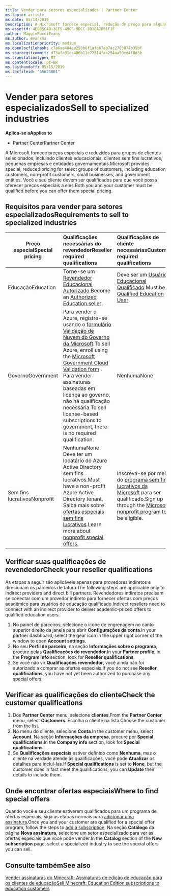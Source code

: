```yaml
---
title: Vender para setores especializados | Partner Center
ms.topic: article
ms.date: 05/14/2019
Description: A Microsoft fornece especial, redução de preço para alguns grupos de clientes, incluindo clientes de educação, os clientes sem fins lucrativos e usuários do governo.
ms.assetid: 4E085C48-3CF5-49CF-9DCC-3D18A7051F1F
author: MaggiePucciEvans
ms.author: evansma
ms.localizationpriority: medium
ms.openlocfilehash: c7a6ae484ee250b6f1afa67ab7ac2703874b35bf
ms.sourcegitcommit: d73afa31cc486b11e22314faa254aa50ed4f8d3b
ms.translationtype: MT
ms.contentlocale: pt-BR
ms.lasthandoff: 05/15/2019
ms.locfileid: "65623801"
---
```

# <a name="sell-to-specialized-industries"></a><span data-ttu-id="85518-103">Vender para setores especializados</span><span class="sxs-lookup"><span data-stu-id="85518-103">Sell to specialized industries</span></span>

<span data-ttu-id="85518-104">**Aplica-se a**</span><span class="sxs-lookup"><span data-stu-id="85518-104">**Applies to**</span></span>

-  <span data-ttu-id="85518-105">Partner Center</span><span class="sxs-lookup"><span data-stu-id="85518-105">Partner Center</span></span>

<span data-ttu-id="85518-106">A Microsoft fornece preços especiais e reduzidos para grupos de clientes selecionados, incluindo clientes educacionais, clientes sem fins lucrativos, pequenas empresas e entidades governamentais.</span><span class="sxs-lookup"><span data-stu-id="85518-106">Microsoft provides special, reduced pricing for select groups of customers, including education customers, non-profit customers, small businesses, and government entities.</span></span> <span data-ttu-id="85518-107">Você e seu cliente devem ser qualificados para que você possa oferecer preços especiais a eles.</span><span class="sxs-lookup"><span data-stu-id="85518-107">Both you and your customer must be qualified before you can offer them special pricing.</span></span> 

## <a name="requirements-to-sell-to-specialized-industries"></a><span data-ttu-id="85518-108">Requisitos para vender para setores especializados</span><span class="sxs-lookup"><span data-stu-id="85518-108">Requirements to sell to specialized industries</span></span>

|<span data-ttu-id="85518-109">**Preço especial**</span><span class="sxs-lookup"><span data-stu-id="85518-109">**Special pricing**</span></span>   |<span data-ttu-id="85518-110">**Qualificações necessárias do revendedor**</span><span class="sxs-lookup"><span data-stu-id="85518-110">**Reseller required qualifications**</span></span>   |<span data-ttu-id="85518-111">**Qualificações de cliente necessárias**</span><span class="sxs-lookup"><span data-stu-id="85518-111">**Customer required qualifications**</span></span>   |
|----------------------------|:---------------------------------|:------------------------------------------|
|<span data-ttu-id="85518-112">Educação</span><span class="sxs-lookup"><span data-stu-id="85518-112">Education</span></span>   |<span data-ttu-id="85518-113">Torne-se um [Revendedor Educacional Autorizado](https://www.mepn.com).</span><span class="sxs-lookup"><span data-stu-id="85518-113">Become an [Authorized Education seller](https://www.mepn.com).</span></span>   | <span data-ttu-id="85518-114">Deve ser um [Usuário Educacional Qualificado](https://www.microsoftvolumelicensing.com/DocumentSearch.aspx?Mode=3&DocumentTypeId=7).</span><span class="sxs-lookup"><span data-stu-id="85518-114">Must be a [Qualified Education User](https://www.microsoftvolumelicensing.com/DocumentSearch.aspx?Mode=3&DocumentTypeId=7).</span></span>   |
|<span data-ttu-id="85518-115">Governo</span><span class="sxs-lookup"><span data-stu-id="85518-115">Government</span></span>   |<span data-ttu-id="85518-116">Para vender o Azure, registre-se usando o [formulário Validação de Nuvem do Governo da Microsoft](https://azuregov.microsoft.com/csp).</span><span class="sxs-lookup"><span data-stu-id="85518-116">To sell Azure, enroll using the [Microsoft Government Cloud Validation form](https://azuregov.microsoft.com/csp) .</span></span> <span data-ttu-id="85518-117">Para vender assinaturas baseadas em licença ao governo, não há qualificação necessária.</span><span class="sxs-lookup"><span data-stu-id="85518-117">To sell license-based subscriptions to government, there is no required qualification.</span></span>|   <span data-ttu-id="85518-118">Nenhuma</span><span class="sxs-lookup"><span data-stu-id="85518-118">None</span></span>|
|<span data-ttu-id="85518-119">Sem fins lucrativos</span><span class="sxs-lookup"><span data-stu-id="85518-119">Nonprofit</span></span>  |<span data-ttu-id="85518-120">Nenhuma</span><span class="sxs-lookup"><span data-stu-id="85518-120">None</span></span><br><span data-ttu-id="85518-121">Deve ter um locatário do Azure Active Directory sem fins lucrativos.</span><span class="sxs-lookup"><span data-stu-id="85518-121">Must have a non-profit Azure Active Directory tenant.</span></span><br><span data-ttu-id="85518-122">Saiba mais sobre [ofertas especiais sem fins lucrativos](https://assetsprod.microsoft.com/mpn/en-us/nonprofit-skus-in-csp-faq.pdf).</span><span class="sxs-lookup"><span data-stu-id="85518-122">Learn more about [nonprofit special offers](https://assetsprod.microsoft.com/mpn/en-us/nonprofit-skus-in-csp-faq.pdf).</span></span>   |<span data-ttu-id="85518-123">Inscreva-se por meio do [programa sem fins lucrativos da Microsoft](https://nonprofit.microsoft.com/#/register) para ser qualificado.</span><span class="sxs-lookup"><span data-stu-id="85518-123">Sign up through the [Microsoft nonprofit program](https://nonprofit.microsoft.com/#/register) to be eligible.</span></span>   |


## <a name="check-your-reseller-qualifications"></a><span data-ttu-id="85518-124">Verificar suas qualificações de revendedor</span><span class="sxs-lookup"><span data-stu-id="85518-124">Check your reseller qualifications</span></span>

<span data-ttu-id="85518-125">As etapas a seguir são aplicáveis apenas para provedores indiretos e direcionam os parceiros de fatura.</span><span class="sxs-lookup"><span data-stu-id="85518-125">The following steps are applicable only to indirect providers and direct bill partners.</span></span> <span data-ttu-id="85518-126">Revendedores indiretos precisam se conectar com um provedor indireto para fornecer ofertas com preços acadêmico para usuários de educação qualificado.</span><span class="sxs-lookup"><span data-stu-id="85518-126">Indirect resellers need to connect with an indirect provider to deliver academic-priced offers to qualified education users.</span></span> 

1.  <span data-ttu-id="85518-127">No painel de parceiros, selecione o ícone de engrenagem no canto superior direito da janela para abrir **Configurações da conta**.</span><span class="sxs-lookup"><span data-stu-id="85518-127">In your partner dasbhoard, select the gear icon in the upper right corner of the window to open **Account settings**.</span></span>
2.  <span data-ttu-id="85518-128">No seu **Perfil de parceiro**, na seção **Informações sobre o programa**, procure pelas **Qualificações do revendedor**.</span><span class="sxs-lookup"><span data-stu-id="85518-128">In your **Partner profile**, in the **Program info** section, look for **Reseller qualifications**.</span></span>
3.  <span data-ttu-id="85518-129">Se você não vir **Qualificações revendedor**, você ainda não foi autorizado a comprar as ofertas especiais.</span><span class="sxs-lookup"><span data-stu-id="85518-129">If you do not see **Reseller qualifications**, you have not yet been authorized to purchase any special offers.</span></span>

## <a name="check-the-customer-qualifications"></a><span data-ttu-id="85518-130">Verificar as qualificações do cliente</span><span class="sxs-lookup"><span data-stu-id="85518-130">Check the customer qualifications</span></span>

1.  <span data-ttu-id="85518-131">Dos **Partner Center** menu, selecione **clientes**.</span><span class="sxs-lookup"><span data-stu-id="85518-131">From the **Partner Center** menu, select **Customers**.</span></span> <span data-ttu-id="85518-132">Escolha o cliente na lista.</span><span class="sxs-lookup"><span data-stu-id="85518-132">Choose the customer from the list.</span></span>
2.  <span data-ttu-id="85518-133">No menu do cliente, selecione **Conta**.</span><span class="sxs-lookup"><span data-stu-id="85518-133">In the customer menu, select **Account**.</span></span> <span data-ttu-id="85518-134">Na seção **Informações da empresa**, procure por **Special qualifications**.</span><span class="sxs-lookup"><span data-stu-id="85518-134">In the **Company info** section, look for **Special qualifications**.</span></span>
3.  <span data-ttu-id="85518-135">Se **Qualificações especiais** estiver definido como **Nenhuma**, mas o cliente na verdade atende às qualificações, você pode **Atualizar** os detalhes para incluí-las.</span><span class="sxs-lookup"><span data-stu-id="85518-135">If **Special qualifications** is set to **None**, but the customer does in fact meet the qualifications, you can **Update** their details to include them.</span></span>

## <a name="where-to-find-special-offers"></a><span data-ttu-id="85518-136">Onde encontrar ofertas especiais</span><span class="sxs-lookup"><span data-stu-id="85518-136">Where to find special offers</span></span>

<span data-ttu-id="85518-137">Quando você e seu cliente estiverem qualificados para um programa de ofertas especiais, siga as etapas normais para [adicionar uma assinatura](create-a-new-subscription.md).</span><span class="sxs-lookup"><span data-stu-id="85518-137">Once you and your customer are qualified for a special offer program, follow the steps to [add a subscription](create-a-new-subscription.md).</span></span> <span data-ttu-id="85518-138">Na seção **Catálogo** da página **Nova assinatura**, selecione um setor especializado para ver as ofertas especiais que você pode vender.</span><span class="sxs-lookup"><span data-stu-id="85518-138">In the **Catalog** section of the **New subscription** page, select a specialized industry to see the special offers you can sell.</span></span>

## <a name="see-also"></a><span data-ttu-id="85518-139">Consulte também</span><span class="sxs-lookup"><span data-stu-id="85518-139">See also</span></span>

[<span data-ttu-id="85518-140">Vender assinaturas do Minecraft: Assinaturas de edição de educação para os clientes de educação</span><span class="sxs-lookup"><span data-stu-id="85518-140">Sell Minecraft: Education Edition subscriptions to education customers</span></span>](minecraft-subscriptions.md)


 

 

 




